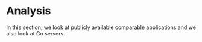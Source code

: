 # Analysis

In this section, we look at publicly available comparable applications and we also look at Go servers.